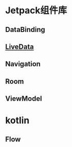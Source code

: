 # Jetpack组件库

## DataBinding

## [LiveData]('./app/src/main/java/com/justin/jetpacklearn/LiveData')

## Navigation

## Room


## ViewModel

# kotlin

## Flow
